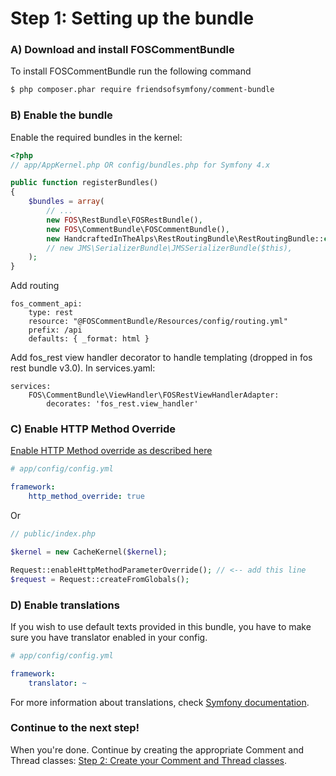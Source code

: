 Step 1: Setting up the bundle
=============================
### A) Download and install FOSCommentBundle

To install FOSCommentBundle run the following command

``` bash
$ php composer.phar require friendsofsymfony/comment-bundle
```

### B) Enable the bundle

Enable the required bundles in the kernel:

``` php
<?php
// app/AppKernel.php OR config/bundles.php for Symfony 4.x

public function registerBundles()
{
    $bundles = array(
        // ...
        new FOS\RestBundle\FOSRestBundle(),
        new FOS\CommentBundle\FOSCommentBundle(),
        new HandcraftedInTheAlps\RestRoutingBundle\RestRoutingBundle::class => ['all' => true],
        // new JMS\SerializerBundle\JMSSerializerBundle($this),
    );
}
```

Add routing 
```
fos_comment_api:
    type: rest
    resource: "@FOSCommentBundle/Resources/config/routing.yml"
    prefix: /api
    defaults: { _format: html }
```

Add fos_rest view handler decorator to handle templating (dropped in fos rest bundle v3.0). In services.yaml:
```
services:
    FOS\CommentBundle\ViewHandler\FOSRestViewHandlerAdapter:
        decorates: 'fos_rest.view_handler'
```

### C) Enable HTTP Method Override

[Enable HTTP Method override as described here](https://symfony.com/doc/current/reference/configuration/framework.html#http-method-override)

``` yaml
# app/config/config.yml

framework:
    http_method_override: true
```

Or


``` php
// public/index.php

$kernel = new CacheKernel($kernel);

Request::enableHttpMethodParameterOverride(); // <-- add this line
$request = Request::createFromGlobals();
```

### D) Enable translations

If you wish to use default texts provided in this bundle, you have to make
sure you have translator enabled in your config.

``` yaml
# app/config/config.yml

framework:
    translator: ~
```

For more information about translations, check [Symfony documentation](http://symfony.com/doc/current/book/translation.html).

### Continue to the next step!
When you're done. Continue by creating the appropriate Comment and Thread classes:
[Step 2: Create your Comment and Thread classes](2-create_your_comment_and_thread_classes.md).
